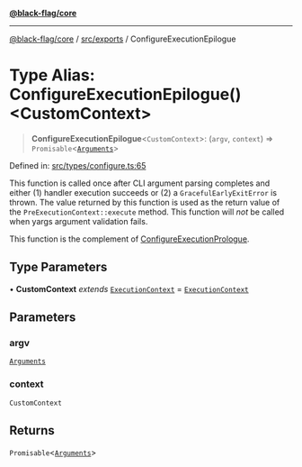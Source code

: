 [**@black-flag/core**](../../../README.md)

***

[@black-flag/core](../../../README.md) / [src/exports](../README.md) / ConfigureExecutionEpilogue

# Type Alias: ConfigureExecutionEpilogue()\<CustomContext\>

> **ConfigureExecutionEpilogue**\<`CustomContext`\>: (`argv`, `context`) => `Promisable`\<[`Arguments`](Arguments.md)\>

Defined in: [src/types/configure.ts:65](https://github.com/Xunnamius/black-flag/blob/41bcd587ae1e5e4c88c48238363c70e315cd242a/src/types/configure.ts#L65)

This function is called once after CLI argument parsing completes and either
(1) handler execution succeeds or (2) a `GracefulEarlyExitError` is thrown.
The value returned by this function is used as the return value of the
`PreExecutionContext::execute` method. This function will _not_ be called
when yargs argument validation fails.

This function is the complement of [ConfigureExecutionPrologue](ConfigureExecutionPrologue.md).

## Type Parameters

• **CustomContext** *extends* [`ExecutionContext`](../util/type-aliases/ExecutionContext.md) = [`ExecutionContext`](../util/type-aliases/ExecutionContext.md)

## Parameters

### argv

[`Arguments`](Arguments.md)

### context

`CustomContext`

## Returns

`Promisable`\<[`Arguments`](Arguments.md)\>
